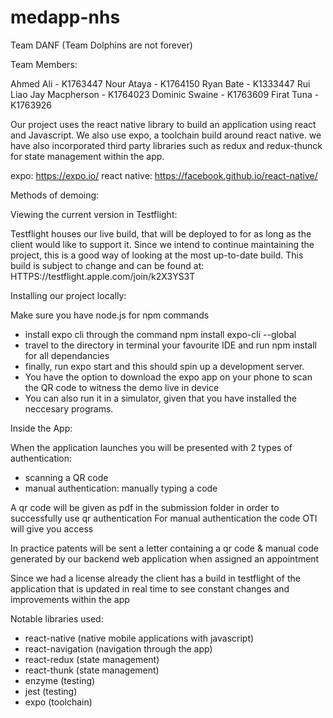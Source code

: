 # medapp-nhs
Team DANF (Team Dolphins are not forever)

Team Members:

Ahmed Ali - K1763447
Nour Ataya - K1764150
Ryan Bate - K1333447
Rui Liao
Jay Macpherson - K1764023
Dominic Swaine - K1763609
Firat Tuna - K1763926

Our project uses the react native library to build an application using react and Javascript.
We also use expo, a toolchain build around react native.
we have also incorporated third party libraries such as redux and redux-thunck for state management within the app.

expo: https://expo.io/
react native: https://facebook.github.io/react-native/

Methods of demoing:

Viewing the current version in Testflight:

Testflight houses our live build, that will be deployed to for as long as the client would like to support it.
Since we intend to continue maintaining the project, this is a good way of looking at the most up-to-date build.
This build is subject to change and can be found at: HTTPS://testflight.apple.com/join/k2X3YS3T

Installing our project locally:

Make sure you have node.js for npm commands
- install expo cli through the command npm install expo-cli --global
- travel to the directory in terminal your favourite IDE and run npm install for all dependancies
- finally, run expo start and this should spin up a development server. 
- You have the option to download the expo app on your phone to scan the QR code to witness the demo live in device
- You can also run it in a simulator, given that you have installed the neccesary programs.

Inside the App:

When the application launches you will be presented with 2 types of authentication:

- scanning a QR code
- manual authentication: manually typing a code

A qr code will be given as pdf in the submission folder in order to successfully use qr authentication
For manual authentication the code OTI will give you access

In practice patents will be sent a letter containing a qr code & manual code generated by our backend web application when assigned an appointment

Since we had a license already the client has a build in testflight of the application that is updated in real time to see constant changes and improvements within the app

Notable libraries used:

- react-native      (native mobile applications with javascript)
- react-navigation  (navigation through the app)
- react-redux       (state management)
- react-thunk       (state management)
- enzyme            (testing)
- jest              (testing)
- expo              (toolchain)
